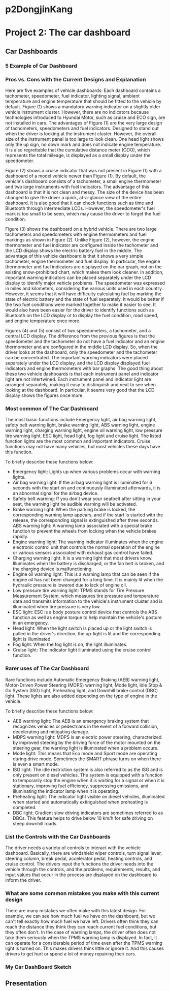 # p2DongjinKang
# Project 2: The car dashboard

## Car Dashboards

### **5 Example of Car Dashboard**


### **Pros vs. Cons with the Current Designs and Explanation**

Here are five examples of vehicle dashboards: Each dashboard contains a tachometer, speedometer, fuel indicator, lighting signal, ambient temperature and engine temperature that should be fitted to the vehicle by default. Figure (1) shows a mandatory warning indicator on a slightly older vehicle instrument cluster. However, there are no indicators because technologies introduced to Hyundai Motor, such as cruise and ECO sign, are not installed in cars. The advantages of Figure (1) are the very large design of tachometers, speedometers and fuel indicators. Designed to stand out when the driver is looking at the instrument cluster. However, the overall size of the instrument panel is too large to look clean. One head light shows only the up sign, no down mark and does not indicate engine temperature. It is also regrettable that the cumulative distance meter (ODO), which represents the total mileage, is displayed as a small display under the speedometer.

Figure (2) shows a cruise indicator that was not present in Figure (1) with a dashboard of a model vehicle newer than Figure (1). By default, the vehicle's dashboard consists of a tachometer, a small engine thermometer and two large instruments with fuel indicators. The advantage of this dashboard is that it is not clean and messy. The size of the device has been changed to give the driver a quick, at-a-glance view of the entire dashboard. It is also good that it can check functions such as time and Bluetooth through intermediate LCDs. However, the speedometer's fuel mark is too small to be seen, which may cause the driver to forget the fuel condition.

Figure (3) shows the dashboard on a hybrid vehicle. There are two large tachometers and speedometers with engine thermometers and fuel markings as shown in Figure (2). Unlike Figure (2), however, the engine thermometer and fuel indicator are configured inside the tachometer and the LCD display shows the electric battery fuel in the middle. The advantage of this vehicle dashboard is that it shows a very simple tachometer, engine thermometer and fuel display. In particular, the engine thermometer and fuel indicators are displayed on the bar graph, not on the existing snow-prohibited chart, which makes them look cleaner. In addition, important warning indicators can be placed separately under the LCD display to identify major vehicle problems. The speedometer was expressed in miles and kilometers, considering the various units used in each country. However, it seems that it will have difficulty calculating fuel by marking the state of electric battery and the state of fuel separately. It would be better if the two fuel conditions were marked together to make it easier to see. It would also have been easier for the driver to identify functions such as Bluetooth on the LCD display or to display the fuel condition, road speed, and engine temperature once more.

Figures (4) and (5) consist of two speedometers, a tachometer, and a central LCD display. The difference from the previous figures is that the speedometer and the tachometer do not have a fuel indicator and an engine thermometer and are configured in the middle LCD display. So, when the driver looks at the dashboard, only the speedometer and the tachometer can be concentrated. The important warning indicators were placed separately under the LCD display, and the LCD display displayed fuel indicators and engine thermometers with bar graphs. The good thing about these two vehicle dashboards is that each instrument panel and indicator light are not intertwined. Each instrument panel and indicator light are arranged separately, making it easy to distinguish and neat to see when looking at the dashboard. In particular, it seems very good that the LCD display shows the figures once more.


### **Most common of The Car Dashboard**

The most basic functions include Emergency light, air bag warning light, safety belt warning light, brake warning light, ABS warning light, engine warning light, charging warning light, engine oil warning light, low pressure tire warning light, ESC light, head light, fog light and cruise light. The listed function lights are the most common and important indicators. Cruise functions may not have many vehicles, but most vehicles these days have this function.

To briefly describe these functions below:
- Emergency light: Lights up when various problems occur with warning lights.
- Air bag warning light: If the airbag warning light is illuminated for 6 seconds with the start on and continuously illuminated afterwards, it is an abnormal signal for the airbag device.
- Safety belt warning: If you don't wear your seatbelt after sitting in your seat, the warning light he audible warning will be activated.
- Brake warning light: When the parking brake is locked, the corresponding warning lamp appears, and if the start is started with the release, the corresponding signal is extinguished after three seconds.
ABS warning light: A warning lamp associated with a special brake function to prevent the wheels from locking when the vehicle brakes rapidly.
- Engine warning light: The warning indicator illuminates when the engine electronic control unit that controls the normal operation of the engine or various sensors associated with exhaust gas control have failed.
- Charging warning light: It is a warning light that most drivers know. Illuminates when the battery is discharged, or the fan belt is broken, and the charging device is malfunctioning.
- Engine oil warning light: This is a warning lamp that can be seen if the engine oil has not been changed for a long time. It is mainly lit when the hydraulic pressure is lowered due to lack of engine oil.
- Low pressure tire warning light: TPMS stands for Tire Pressure Measurement System, which measures tire pressure and temperature data and transmits information to the vehicle's instrument cluster and is illuminated when tire pressure is very low.
- ESC light: ESC is a body posture control device that controls the ABS function as well as engine torque to help maintain the vehicle's posture in an emergency.
- Head light: When the light switch is placed up or the light switch is pulled in the driver's direction, the up-light is lit and the corresponding light is illuminated.
- Fog light: When the fog light is on, the light illuminates.
- Cruise light: The indicator light illuminated using the cruise control function.


### **Rarer uses of The Car Dashboard**

Rare functions include Automatic Emergency Braking (AEB) warning light, Motor-Driven Power Steering (MDPS) warning light, Mode light, Idle Stop & Go System (ISG) light, Preheating light, and Downhill brake control (DBC) light. These lights are also added depending on the type of engine in the vehicle.

To briefly describe these functions below:
- AEB warning light: The AEB is an emergency braking system that recognizes vehicles or pedestrians in the event of a forward collision, decelerating and mitigating damage.
- MDPS warning light: MDPS is an electric power steering, characterized by improved steering by the driving force of the motor mounted on the steering gear, the warning light is illuminated when a problem occurs.
- Mode light: This means that Eco mode and Sport mode are operating during drive mode. Sometimes the SMART phrase turns on when there is even a smart mode.
- ISG light: The idle restriction system is also referred to as the ISG and is only present on diesel vehicles. The system is equipped with a function to temporarily stop the engine when it is waiting for a signal or when it is stationary, improving fuel efficiency, suppressing emissions, and illuminating the indicator lamp when it is operating.
- Preheating light: The indicator light visible on diesel vehicles, illuminated when started and automatically extinguished when preheating is completed.
- DBC light: Gradient slow driving indicators are sometimes referred to as DBCs. This feature helps to drive below 10 km/h for safe driving on steep downhill roads.


### **List the Controls with the Car Dashboards**

The driver needs a variety of controls to interact with the vehicle dashboard. Basically, there are windshield wiper controls, turn signal lever, steering column, break pedal, accelerator pedal, heating controls, and cruise control. The drivers input the functions the driver needs into the vehicle through the controls, and the problems, requirements, results, and input values that occur in the process are displayed on the dashboard to inform the driver.


### **What are some common mistakes you make with this current design**

There are many mistakes we often make with this latest design. For example, we can see how much fuel we have on the dashboard, but we can't tell exactly how much fuel we have left. Drivers often think they can reach the distance they think they can reach current fuel conditions, but they often don't. In the case of warning lamps, the driver often does not take them seriously when the TPMS warning lamp is displayed. In fact, it can operate for a considerable period of time even after the TPMS warning light is turned on. This makes drivers think little or ignore it. And this causes drivers to get hurt or spend a lot of money repairing their cars.

### **My Car DashBoard Sketch**



## Presentation


